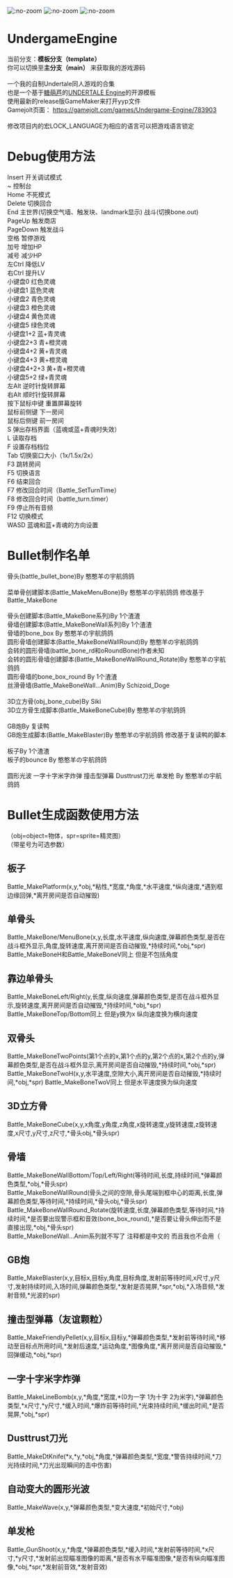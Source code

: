 ![](https://img.shields.io/github/stars/SheepYhangCN/UndergameEngine?style=flat-square ":no-zoom")
![](https://img.shields.io/github/license/SheepYhangCN/UndergameEngine?style=flat-square ":no-zoom")
![](https://img.shields.io/github/languages/top/SheepYhangCN/UndergameEngine.svg?style=flat-square ":no-zoom")

# UndergameEngine
当前分支：**模板分支（template）**
<br>
你可以切换至**主分支（main）** 来获取我的游戏源码
<br><br>
一个我的自制Undertale同人游戏的合集
<br>
也是一个基于<a href=https://github.com/TML233>糖萌芦<a/>的<a href=https://github.com/TML233/UndertaleEngine>UNDERTALE Engine<a/>的开源模板
<br>
使用最新的release版GameMaker来打开yyp文件
<br>
Gamejolt页面：
https://gamejolt.com/games/Undergame-Engine/783903
<br><br>
修改项目内的宏LOCK_LANGUAGE为相应的语言可以把游戏语言锁定
# Debug使用方法
Insert 开关调试模式
<br>
~ 控制台
<br>
Home 不死模式
<br>
Delete 切换回合
<br>
End 主世界(切换空气墙、触发块、landmark显示) 战斗(切换bone.out)
<br>
PageUp 触发商店
<br>
PageDown 触发战斗
<br>
空格 暂停游戏
<br>
加号 增加HP
<br>
减号 减少HP
<br>
左Ctrl 降低LV
<br>
右Ctrl 提升LV
<br>
小键盘0 红色灵魂
<br>
小键盘1 蓝色灵魂
<br>
小键盘2 青色灵魂
<br>
小键盘3 橙色灵魂
<br>
小键盘4 黄色灵魂
<br>
小键盘5 绿色灵魂
<br>
小键盘1+2 蓝+青灵魂
<br>
小键盘2+3 青+橙灵魂
<br>
小键盘4+2 黄+青灵魂
<br>
小键盘4+3 黄+橙灵魂
<br>
小键盘4+2+3 黄+青+橙灵魂
<br>
小键盘5+2 绿+青灵魂
<br>
左Alt 逆时针旋转屏幕
<br>
右Alt 顺时针旋转屏幕
<br>
按下鼠标中键 重置屏幕旋转
<br>
鼠标前侧键 下一房间
<br>
鼠标后侧键 前一房间
<br>
S 弹出存档界面（蓝魂或蓝+青魂时失效）
<br>
L 读取存档
<br>
F 设置存档档位
<br>
Tab 切换窗口大小（1x/1.5x/2x）
<br>
F3 跳转房间
<br>
F5 切换语言
<br>
F6 结束回合
<br>
F7 修改回合时间（Battle_SetTurnTime）
<br>
F8 修改回合时间（battle_turn.timer）
<br>
F9 停止所有音频
<br>
F12 切换模式
<br>
WASD 蓝魂和蓝+青魂的方向设置
# Bullet制作名单
骨头(battle_bullet_bone)By 憨憨羊の宇航鸽鸽
<br><br>
菜单骨创建脚本(Battle_MakeMenuBone)By 憨憨羊の宇航鸽鸽 修改基于Battle_MakeBone
<br><br>
骨头创建脚本(Battle_MakeBone系列)By 1个渣渣
<br>
骨墙创建脚本(Battle_MakeBoneWall系列)By 1个渣渣
<br>
骨墙的bone_box By 憨憨羊の宇航鸽鸽
<br>
圆形骨墙创建脚本(Battle_MakeBoneWallRound)By 憨憨羊の宇航鸽鸽
<br>
会转的圆形骨墙(battle_bone_rd和oRoundBone)作者未知
<br>
会转的圆形骨墙创建脚本(Battle_MakeBoneWallRound_Rotate)By 憨憨羊の宇航鸽鸽
<br>
圆形骨墙的bone_box_round By 1个渣渣
<br>
丝滑骨墙(Battle_MakeBoneWall...Anim)By Schizoid_Doge
<br><br>
3D立方骨(obj_bone_cube)By Siki
<br>
3D立方骨生成脚本(Battle_MakeBoneCube)By 憨憨羊の宇航鸽鸽
<br><br>
GB炮By 复读鸭
<br>
GB炮生成脚本(Battle_MakeBlaster)By 憨憨羊の宇航鸽鸽 修改基于复读鸭的脚本
<br><br>
板子By 1个渣渣
<br>
板子的bounce By 憨憨羊の宇航鸽鸽
<br><br>
圆形光波 一字十字米字炸弹 撞击型弹幕 Dusttrust刀光 单发枪 By 憨憨羊の宇航鸽鸽
# Bullet生成函数使用方法
（obj=object=物体，spr=sprite=精灵图）
<br>
（带星号为可选参数）
## 板子
Battle_MakePlatform(x,y,\*obj,\*粘性,\*宽度,\*角度,\*水平速度,\*纵向速度,\*遇到框边缘回弹,\*离开房间是否自动摧毁)
## 单骨头
Battle_MakeBone/MenuBone(x,y,长度,水平速度,纵向速度,弹幕颜色类型,是否在战斗框外显示,角度,旋转速度,离开房间是否自动摧毁,\*持续时间,\*obj,\*spr)
<br>
Battle_MakeBoneH和Battle_MakeBoneV同上 但是不包括角度
## 靠边单骨头
Battle_MakeBoneLeft/Right(y,长度,纵向速度,弹幕颜色类型,是否在战斗框外显示,旋转速度,离开房间是否自动摧毁,\*持续时间,\*obj,\*spr)
<br>
Battle_MakeBoneTop/Bottom同上 但是y换为x 纵向速度换为横向速度
## 双骨头
Battle_MakeBoneTwoPoints(第1个点的x,第1个点的y,第2个点的x,第2个点的y,弹幕颜色类型,是否在战斗框外显示,离开房间是否自动摧毁,\*持续时间,\*obj,\*spr)
<br>
Battle_MakeBoneTwoH(x,y,水平速度,空隙大小,离开房间是否自动摧毁,\*持续时间,\*obj,\*spr)
Battle_MakeBoneTwoV同上 但是水平速度换为纵向速度
## 3D立方骨
Battle_MakeBoneCube(x,y,x角度,y角度,z角度,x旋转速度,y旋转速度,z旋转速度,x尺寸,y尺寸,z尺寸,\*骨头obj,\*骨头spr)
## 骨墙
Battle_MakeBoneWallBottom/Top/Left/Right(等待时间,长度,持续时间,\*弹幕颜色类型,\*obj,\*骨头spr)
<br>
Battle_MakeBoneWallRound(骨头之间的空隙,骨头尾端到框中心的距离,长度,弹幕颜色类型,等待时间,\*持续时间,\*骨头obj,\*骨头spr)
<br>
Battle_MakeBoneWallRound_Rotate(旋转速度,长度,弹幕颜色类型,等待时间,\*持续时间,\*是否要出现警示框和音效(bone_box_round),\*是否要让骨头伸出而不是直接出现,\*obj,\*骨头spr)
<br>
Battle_MakeBoneWall...Anim系列就不写了 注释都是中文的 而且我也不会用（
## GB炮
Battle_MakeBlaster(x,y,目标x,目标y,角度,目标角度,发射前等待时间,x尺寸,y尺寸,发射持续时间,入场时间,弹幕颜色类型,\*发射是否晃屏,\*spr,\*obj,\*入场音频,\*发射音频,\*光波的spr)
## 撞击型弹幕（友谊颗粒）
Battle_MakeFriendlyPellet(x,y,目标x,目标y,\*弹幕颜色类型,\*发射前等待时间,\*移动至目标点所用时间,\*发射后速度,\*运动角度,\*图像角度,\*离开房间是否自动摧毁,\*回弹缓动,\*obj,\*spr)
## 一字十字米字炸弹
Battle_MakeLineBomb(x,y,\*角度,\*宽度,\*(0为一字 1为十字 2为米字),\*弹幕颜色类型,\*x尺寸,\*y尺寸,\*缓入时间,\*爆炸前等待时间,\*光束持续时间,\*缓出时间,\*是否晃屏,\*obj,\*spr)
## Dusttrust刀光
Battle_MakeDtKnife(\*x,\*y,\*obj,\*角度,\*弹幕颜色类型,\*宽度,\*警告持续时间,\*刀光持续时间,\*刀光出现瞬间的击中伤害)
## 自动变大的圆形光波
Battle_MakeWave(x,y,\*弹幕颜色类型,\*变大速度,\*初始尺寸,\*obj)
## 单发枪
Battle_GunShoot(x,y,\*角度,\*弹幕颜色类型,\*缓入时间,\*发射前等待时间,\*x尺寸,\*y尺寸,\*发射前出现瞄准图像的距离,\*是否有水平瞄准图像,\*是否有纵向瞄准图像,\*obj,\*spr,\*发射前音效,\*发射音效)
